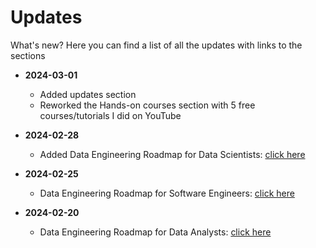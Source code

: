 Updates
============

What's new? Here you can find a list of all the updates with links to the sections

- **2024-03-01**
  - Added updates section
  - Reworked the Hands-on courses section with 5 free courses/tutorials I did on YouTube 


- **2024-02-28**
  - Added Data Engineering Roadmap for Data Scientists: [click here](sections/01-Introduction.md#roadmap-for-data-scientists)


- **2024-02-25**
  - Data Engineering Roadmap for Software Engineers: [click here](sections/01-Introduction.md#roadmap-for-software-engineers)


- **2024-02-20**
  - Data Engineering Roadmap for Data Analysts: [click here](sections/01-Introduction.md#roadmap-for-data-analysts)


<!---
| Date | Topic | Link
|------------------|
| 2024-02-28 | Added updates section - sdfs | [click here](sections/01-Introduction.md#roadmap-for-data-scientists)
| 2024-02-28 | Data Engineering Roadmap for Data Scientists | [click here](sections/01-Introduction.md#roadmap-for-data-scientists)
| 2024-02-25 | Data Engineering Roadmap for Software Engineers | [click here](sections/01-Introduction.md#roadmap-for-software-engineers)
| 2024-02-20 | Data Engineering Roadmap for Data Analysts | [click here](sections/01-Introduction.md#roadmap-for-data-analysts)
--->
